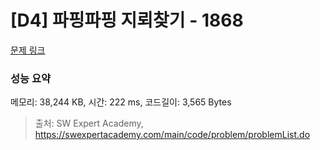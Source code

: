 # [D4] 파핑파핑 지뢰찾기 - 1868 

[문제 링크](https://swexpertacademy.com/main/code/problem/problemDetail.do?contestProbId=AV5LwsHaD1MDFAXc) 

### 성능 요약

메모리: 38,244 KB, 시간: 222 ms, 코드길이: 3,565 Bytes



> 출처: SW Expert Academy, https://swexpertacademy.com/main/code/problem/problemList.do